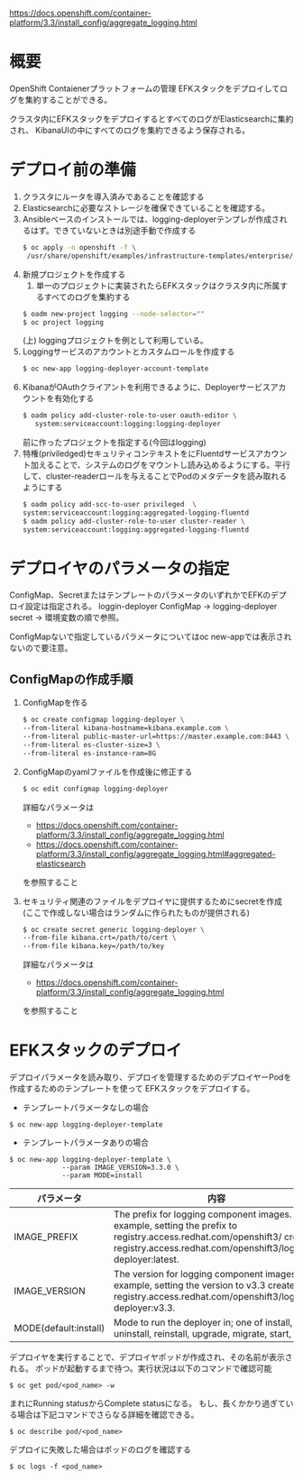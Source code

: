 https://docs.openshift.com/container-platform/3.3/install_config/aggregate_logging.html

# 概要
OpenShift Contaienerプラットフォームの管理
EFKスタックをデプロイしてログを集約することができる。

クラスタ内にEFKスタックをデプロイするとすべてのログがElasticsearchに集約され、
KibanaUIの中にすべてのログを集約できるよう保存される。

# デプロイ前の準備

1. クラスタにルータを導入済みであることを確認する
1. Elasticsearchに必要なストレージを確保できていることを確認する。
1. Ansibleベースのインストールでは、logging-deployerテンプレが作成されるはず。できていないときは別途手動で作成する
   ```bash
   $ oc apply -n openshift -f \
    /usr/share/openshift/examples/infrastructure-templates/enterprise/logging-deployer.yaml
   ```
1. 新規プロジェクトを作成する
    1. 単一のプロジェクトに実装されたらEFKスタックはクラスタ内に所属するすべてのログを集約する
    ```bash
    $ oadm new-project logging --node-selector=""
    $ oc project logging
    ```
    (上) loggingプロジェクトを例として利用している。
1. Loggingサービスのアカウントとカスタムロールを作成する
    ```bash
    $ oc new-app logging-deployer-account-template
    ```
1. KibanaがOAuthクライアントを利用できるように、Deployerサービスアカウントを有効化する
    ```bash
    $ oadm policy add-cluster-role-to-user oauth-editor \
       system:serviceaccount:logging:logging-deployer
    ```
    前に作ったプロジェクトを指定する(今回はlogging)
1. 特権(priviledged)セキュリティコンテキストをにFluentdサービスアカウント加えることで、システムのログをマウントし読み込めるようにする。平行して、cluster-readerロールを与えることでPodのメタデータを読み取れるようにする
    ```bash
    $ oadm policy add-scc-to-user privileged  \
    system:serviceaccount:logging:aggregated-logging-fluentd 
    $ oadm policy add-cluster-role-to-user cluster-reader \
    system:serviceaccount:logging:aggregated-logging-fluentd
    ```
# デプロイヤのパラメータの指定
ConfigMap、SecretまたはテンプレートのパラメータのいずれかでEFKのデプロイ設定は指定される。
loggin-deployer ConfigMap -> logging-deployer secret -> 環境変数の順で参照。

ConfigMapないで指定しているパラメータについてはoc new-appでは表示されないので要注意。

## ConfigMapの作成手順
1. ConfigMapを作る
    ```bash
    $ oc create configmap logging-deployer \
   --from-literal kibana-hostname=kibana.example.com \
   --from-literal public-master-url=https://master.example.com:8443 \
   --from-literal es-cluster-size=3 \
   --from-literal es-instance-ram=8G
    ```

1. ConfigMapのyamlファイルを作成後に修正する
    ```bash
    $ oc edit configmap logging-deployer
    ```
    詳細なパラメータは
    - https://docs.openshift.com/container-platform/3.3/install_config/aggregate_logging.html
    - https://docs.openshift.com/container-platform/3.3/install_config/aggregate_logging.html#aggregated-elasticsearch
    
    を参照すること
1. セキュリティ関連のファイルをデプロイヤに提供するためにsecretを作成
    (ここで作成しない場合はランダムに作られたものが提供される)
    ```bash
    $ oc create secret generic logging-deployer \
   --from-file kibana.crt=/path/to/cert \
   --from-file kibana.key=/path/to/key
    ```
    詳細なパラメータは
    - https://docs.openshift.com/container-platform/3.3/install_config/aggregate_logging.html

    を参照すること

# EFKスタックのデプロイ

デプロイパラメータを読み取り、デプロイを管理するためのデプロイヤーPodを作成するためのテンプレートを使って
EFKスタックをデプロイする。

- テンプレートパラメータなしの場合
```
$ oc new-app logging-deployer-template
```

- テンプレートパラメータありの場合
```
$ oc new-app logging-deployer-template \
             --param IMAGE_VERSION=3.3.0 \
             --param MODE=install
```

|パラメータ|内容|
|---|---|
|IMAGE_PREFIX|The prefix for logging component images. For example, setting the prefix to registry.access.redhat.com/openshift3/ creates registry.access.redhat.com/openshift3/logging-deployer:latest.|
|IMAGE_VERSION|The version for logging component images. For example, setting the version to v3.3 creates registry.access.redhat.com/openshift3/logging-deployer:v3.3.|
|MODE(default:install)|Mode to run the deployer in; one of install, uninstall, reinstall, upgrade, migrate, start, stop.|

デプロイヤを実行することで、デプロイヤポッドが作成され、その名前が表示される。
ポッドが起動するまで待つ。実行状況は以下のコマンドで確認可能
```
$ oc get pod/<pod_name> -w
```

まれにRunning statusからComplete statusになる。
もし、長くかかり過ぎている場合は下記コマンドでさらなる詳細を確認できる。
```
$ oc describe pod/<pod_name>
```

デプロイに失敗した場合はポッドのログを確認する
```
$ oc logs -f <pod_name>
```